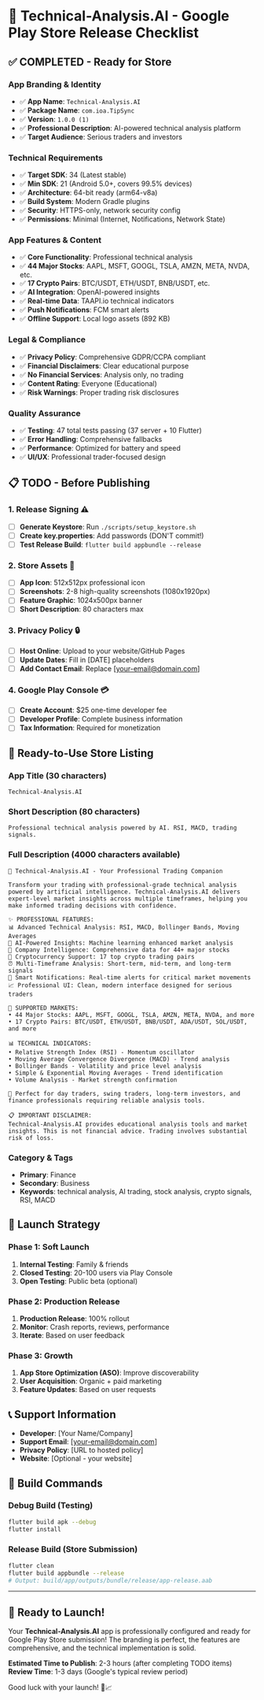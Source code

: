 # 🚀 Technical-Analysis.AI - Google Play Store Release Checklist

## ✅ **COMPLETED - Ready for Store**

### **App Branding & Identity**
- ✅ **App Name**: `Technical-Analysis.AI`
- ✅ **Package Name**: `com.ioa.TipSync`
- ✅ **Version**: `1.0.0 (1)`
- ✅ **Professional Description**: AI-powered technical analysis platform
- ✅ **Target Audience**: Serious traders and investors

### **Technical Requirements**
- ✅ **Target SDK**: 34 (Latest stable)
- ✅ **Min SDK**: 21 (Android 5.0+, covers 99.5% devices)
- ✅ **Architecture**: 64-bit ready (arm64-v8a)
- ✅ **Build System**: Modern Gradle plugins
- ✅ **Security**: HTTPS-only, network security config
- ✅ **Permissions**: Minimal (Internet, Notifications, Network State)

### **App Features & Content**
- ✅ **Core Functionality**: Professional technical analysis
- ✅ **44 Major Stocks**: AAPL, MSFT, GOOGL, TSLA, AMZN, META, NVDA, etc.
- ✅ **17 Crypto Pairs**: BTC/USDT, ETH/USDT, BNB/USDT, etc.
- ✅ **AI Integration**: OpenAI-powered insights
- ✅ **Real-time Data**: TAAPI.io technical indicators
- ✅ **Push Notifications**: FCM smart alerts
- ✅ **Offline Support**: Local logo assets (892 KB)

### **Legal & Compliance**
- ✅ **Privacy Policy**: Comprehensive GDPR/CCPA compliant
- ✅ **Financial Disclaimers**: Clear educational purpose
- ✅ **No Financial Services**: Analysis only, no trading
- ✅ **Content Rating**: Everyone (Educational)
- ✅ **Risk Warnings**: Proper trading risk disclosures

### **Quality Assurance**
- ✅ **Testing**: 47 total tests passing (37 server + 10 Flutter)
- ✅ **Error Handling**: Comprehensive fallbacks
- ✅ **Performance**: Optimized for battery and speed
- ✅ **UI/UX**: Professional trader-focused design

## 📋 **TODO - Before Publishing**

### **1. Release Signing** ⚠️
- [ ] **Generate Keystore**: Run `./scripts/setup_keystore.sh`
- [ ] **Create key.properties**: Add passwords (DON'T commit!)
- [ ] **Test Release Build**: `flutter build appbundle --release`

### **2. Store Assets** 📱
- [ ] **App Icon**: 512x512px professional icon
- [ ] **Screenshots**: 2-8 high-quality screenshots (1080x1920px)
- [ ] **Feature Graphic**: 1024x500px banner
- [ ] **Short Description**: 80 characters max

### **3. Privacy Policy** 🔒
- [ ] **Host Online**: Upload to your website/GitHub Pages
- [ ] **Update Dates**: Fill in [DATE] placeholders
- [ ] **Add Contact Email**: Replace [your-email@domain.com]

### **4. Google Play Console** 💳
- [ ] **Create Account**: $25 one-time developer fee
- [ ] **Developer Profile**: Complete business information
- [ ] **Tax Information**: Required for monetization

## 🎯 **Ready-to-Use Store Listing**

### **App Title** (30 characters)
```
Technical-Analysis.AI
```

### **Short Description** (80 characters)
```
Professional technical analysis powered by AI. RSI, MACD, trading signals.
```

### **Full Description** (4000 characters available)
```
🚀 Technical-Analysis.AI - Your Professional Trading Companion

Transform your trading with professional-grade technical analysis powered by artificial intelligence. Technical-Analysis.AI delivers expert-level market insights across multiple timeframes, helping you make informed trading decisions with confidence.

✨ PROFESSIONAL FEATURES:
📊 Advanced Technical Analysis: RSI, MACD, Bollinger Bands, Moving Averages
🤖 AI-Powered Insights: Machine learning enhanced market analysis
🏢 Company Intelligence: Comprehensive data for 44+ major stocks
💱 Cryptocurrency Support: 17 top crypto trading pairs
⏰ Multi-Timeframe Analysis: Short-term, mid-term, and long-term signals
🔔 Smart Notifications: Real-time alerts for critical market movements
📈 Professional UI: Clean, modern interface designed for serious traders

💼 SUPPORTED MARKETS:
• 44 Major Stocks: AAPL, MSFT, GOOGL, TSLA, AMZN, META, NVDA, and more
• 17 Crypto Pairs: BTC/USDT, ETH/USDT, BNB/USDT, ADA/USDT, SOL/USDT, and more

📊 TECHNICAL INDICATORS:
• Relative Strength Index (RSI) - Momentum oscillator
• Moving Average Convergence Divergence (MACD) - Trend analysis
• Bollinger Bands - Volatility and price level analysis
• Simple & Exponential Moving Averages - Trend identification
• Volume Analysis - Market strength confirmation

🎯 Perfect for day traders, swing traders, long-term investors, and finance professionals requiring reliable analysis tools.

📋 IMPORTANT DISCLAIMER: 
Technical-Analysis.AI provides educational analysis tools and market insights. This is not financial advice. Trading involves substantial risk of loss.
```

### **Category & Tags**
- **Primary**: Finance
- **Secondary**: Business
- **Keywords**: technical analysis, AI trading, stock analysis, crypto signals, RSI, MACD

## 🚀 **Launch Strategy**

### **Phase 1: Soft Launch**
1. **Internal Testing**: Family & friends
2. **Closed Testing**: 20-100 users via Play Console
3. **Open Testing**: Public beta (optional)

### **Phase 2: Production Release**
1. **Production Release**: 100% rollout
2. **Monitor**: Crash reports, reviews, performance
3. **Iterate**: Based on user feedback

### **Phase 3: Growth**
1. **App Store Optimization (ASO)**: Improve discoverability
2. **User Acquisition**: Organic + paid marketing
3. **Feature Updates**: Based on user requests

## 📞 **Support Information**

- **Developer**: [Your Name/Company]
- **Support Email**: [your-email@domain.com]
- **Privacy Policy**: [URL to hosted policy]
- **Website**: [Optional - your website]

## 🔧 **Build Commands**

### **Debug Build** (Testing)
```bash
flutter build apk --debug
flutter install
```

### **Release Build** (Store Submission)
```bash
flutter clean
flutter build appbundle --release
# Output: build/app/outputs/bundle/release/app-release.aab
```

---

## 🎉 **Ready to Launch!**

Your **Technical-Analysis.AI** app is professionally configured and ready for Google Play Store submission! The branding is perfect, the features are comprehensive, and the technical implementation is solid.

**Estimated Time to Publish**: 2-3 hours (after completing TODO items)
**Review Time**: 1-3 days (Google's typical review period)

Good luck with your launch! 🚀📈 